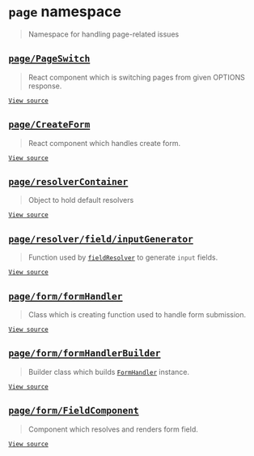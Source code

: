 # `page` namespace

> Namespace for handling page-related issues

## [`page/PageSwitch`](pageSwitch.md)

> React component which is switching pages from given OPTIONS response.

[`View source`](../../../src/page/PageSwitch.js)

## [`page/CreateForm`](createForm.md)

> React component which handles create form.

[`View source`](../../../src/page/CreateForm.js)

## [`page/resolverContainer`](resolverContainer.md)

> Object to hold default resolvers

[`View source`](../../../src/page/resolver.js)

## [`page/resolver/field/inputGenerator`](resolver/field/inputGenerator.md)

> Function used by [`fieldResolver`](resolver/fieldResolver.md) to generate `input` fields.

[`View source`](../../../src/page/resolver/field/inputGenerator.js)

## [`page/form/formHandler`](form/formHandler.md)

> Class which is creating function used to handle form submission.

[`View source`](../../../src/page/form/formHandler.js)

## [`page/form/formHandlerBuilder`](form/formHandlerBuilder.md)

> Builder class which builds [`FormHandler`](./form/formHandler.md) instance.

[`View source`](../../../src/page/form/formHandlerBuilder.js)

## [`page/form/FieldComponent`](form/fieldComponent.md)

> Component which resolves and renders form field.

[`View source`](../../../src/page/form/FieldComponent.js)
